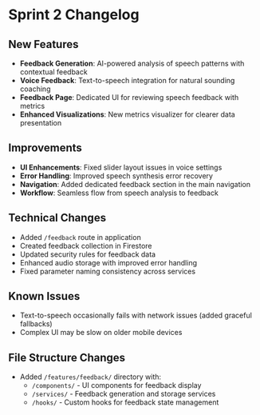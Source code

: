 # Sprint 2 Changelog

## New Features
- **Feedback Generation**: AI-powered analysis of speech patterns with contextual feedback
- **Voice Feedback**: Text-to-speech integration for natural sounding coaching
- **Feedback Page**: Dedicated UI for reviewing speech feedback with metrics
- **Enhanced Visualizations**: New metrics visualizer for clearer data presentation

## Improvements
- **UI Enhancements**: Fixed slider layout issues in voice settings
- **Error Handling**: Improved speech synthesis error recovery
- **Navigation**: Added dedicated feedback section in the main navigation
- **Workflow**: Seamless flow from speech analysis to feedback

## Technical Changes
- Added `/feedback` route in application
- Created feedback collection in Firestore
- Updated security rules for feedback data
- Enhanced audio storage with improved error handling
- Fixed parameter naming consistency across services

## Known Issues
- Text-to-speech occasionally fails with network issues (added graceful fallbacks)
- Complex UI may be slow on older mobile devices

## File Structure Changes
- Added `/features/feedback/` directory with:
  - `/components/` - UI components for feedback display
  - `/services/` - Feedback generation and storage services
  - `/hooks/` - Custom hooks for feedback state management
